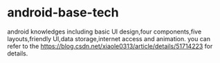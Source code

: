 # android-base-tech
android knowledges including basic UI design,four components,five layouts,friendly UI,data storage,internet access and animation.
you can refer to the https://blog.csdn.net/xiaole0313/article/details/51714223  for details.
